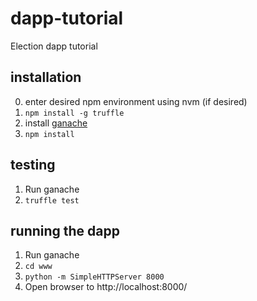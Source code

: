 # dapp-tutorial
Election dapp tutorial

## installation
0. enter desired npm environment using nvm (if desired)
1. `npm install -g truffle`
2. install [ganache](https://truffleframework.com/ganache)
3. `npm install`

## testing
1. Run ganache
2. `truffle test`

## running the dapp
1. Run ganache
2. `cd www`
3. `python -m SimpleHTTPServer 8000`
4. Open browser to http://localhost:8000/
